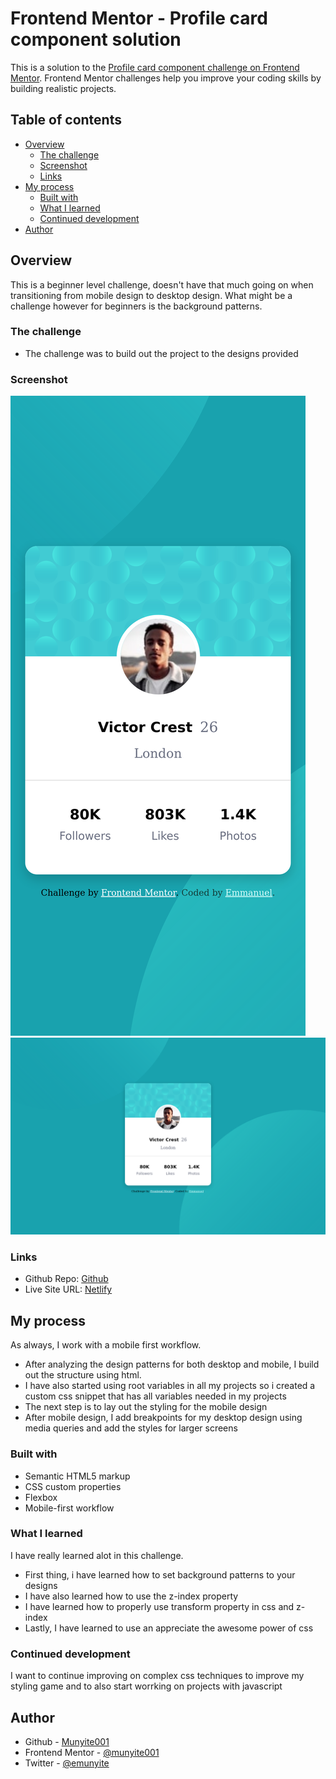# Frontend Mentor - Profile card component solution

This is a solution to the [Profile card component challenge on Frontend Mentor](https://www.frontendmentor.io/challenges/profile-card-component-cfArpWshJ). Frontend Mentor challenges help you improve your coding skills by building realistic projects. 

## Table of contents

- [Overview](#overview)
  - [The challenge](#the-challenge)
  - [Screenshot](#screenshot)
  - [Links](#links)
- [My process](#my-process)
  - [Built with](#built-with)
  - [What I learned](#what-i-learned)
  - [Continued development](#continued-development)
- [Author](#author)

## Overview
This is a beginner level challenge, doesn't have that much going on when transitioning from mobile design to desktop design. What might be a challenge however for beginners  is the background patterns.

### The challenge

- The challenge was to build out the project to the designs provided

### Screenshot

![Mobile Design](./Screenshots/Mobile%20Design.png)
![Desktop Design](./Screenshots/Desktop%20Design.png)

### Links

- Github Repo: [Github](https://github.com/munyite001/profile-card-component)
- Live Site URL: [Netlify](https://profile-card-component-frm.netlify.app/)

## My process

As always, I work with a mobile first workflow.
- After analyzing the design patterns for both desktop and mobile, I build out the structure using html.
- I have also started using root variables in all my projects so i created a custom css snippet that has all variables needed in my projects
- The next step is to lay out the styling for the mobile design
- After mobile design, I add breakpoints for my desktop design using media queries
and add the styles for larger screens

### Built with

- Semantic HTML5 markup
- CSS custom properties
- Flexbox
- Mobile-first workflow

### What I learned

I have really learned alot in this challenge.
- First thing, i have learned how to set background patterns to your designs
- I have also learned how to use the z-index property
- I have learned how to properly use transform property in css and z-index
- Lastly, I have learned to use an appreciate the awesome power of css

### Continued development

I want to continue improving on complex css techniques to improve my styling game
and to also start worrking on projects with javascript


## Author

- Github - [Munyite001](https://github.com/munyite001)
- Frontend Mentor - [@munyite001](https://www.frontendmentor.io/profile/munyite001)
- Twitter - [@emunyite](https://www.twitter.com/emunyite)
